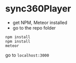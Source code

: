 # sync360Player

- get NPM, Meteor installed
- go to the repo folder


```
npm install
npm install
meteor
```

go to `localhost:3000`